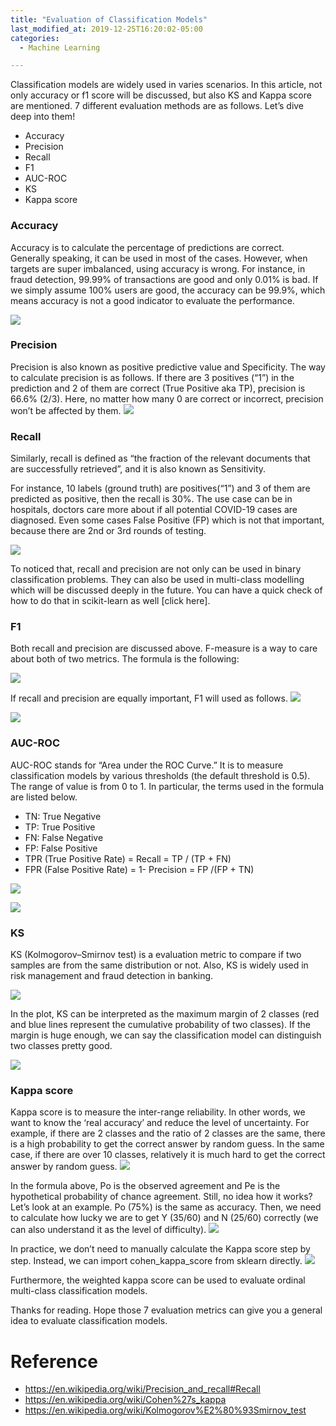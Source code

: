```yaml
---
title: "Evaluation of Classification Models"
last_modified_at: 2019-12-25T16:20:02-05:00
categories:
  - Machine Learning

---
```


Classification models are widely used in varies scenarios. In this article, not only accuracy or f1 score will be discussed, but also KS and Kappa score are mentioned. 7 different evaluation methods are as follows. Let’s dive deep into them!
- Accuracy
- Precision
- Recall
- F1
- AUC-ROC
- KS
- Kappa score

### Accuracy
Accuracy is to calculate the percentage of predictions are correct. Generally speaking, it can be used in most of the cases.
However, when targets are super imbalanced, using accuracy is wrong. For instance, in fraud detection, 99.99% of transactions are good and only 0.01% is bad. If we simply assume 100% users are good, the accuracy can be 99.9%, which means accuracy is not a good indicator to evaluate the performance.

![](https://miro.medium.com/max/541/1*g3KLDZatpTquU7_yUhAMYg.png)

### Precision
Precision is also known as positive predictive value and Specificity. The way to calculate precision is as follows.
If there are 3 positives (“1”) in the prediction and 2 of them are correct (True Positive aka TP), precision is 66.6% (2/3). Here, no matter how many 0 are correct or incorrect, precision won’t be affected by them.
![](https://miro.medium.com/max/481/1*un6jCAT84LdonCOD3s9Z1A.png)


### Recall
Similarly, recall is defined as “the fraction of the relevant documents that are successfully retrieved”, and it is also known as Sensitivity.

For instance, 10 labels (ground truth) are positives(“1”) and 3 of them are predicted as positive, then the recall is 30%. The use case can be in hospitals, doctors care more about if all potential COVID-19 cases are diagnosed. Even some cases False Positive (FP) which is not that important, because there are 2nd or 3rd rounds of testing.

![](https://miro.medium.com/max/451/1*yvEMspixf9OiTDVM7T7kPw.png)

To noticed that, recall and precision are not only can be used in binary classification problems. They can also be used in multi-class modelling which will be discussed deeply in the future. You can have a quick check of how to do that in scikit-learn as well [click here].

### F1
Both recall and precision are discussed above. F-measure is a way to care about both of two metrics. The formula is the following:

![](https://miro.medium.com/max/305/1*wrgXpXTuXSjHMgKPBHRQiQ.png)

If recall and precision are equally important, F1 will used as follows.
![](https://miro.medium.com/max/230/1*v9cPoh5oD3ewGLo3irksHw.png)

![](https://miro.medium.com/max/464/1*iY_Mr0PLq2dAR3MdTqTLWg.png)


### AUC-ROC
AUC-ROC stands for “Area under the ROC Curve.” It is to measure classification models by various thresholds (the default threshold is 0.5). The range of value is from 0 to 1. In particular, the terms used in the formula are listed below.
- TN: True Negative
- TP: True Positive
- FN: False Negative
- FP: False Positive
- TPR (True Positive Rate) = Recall = TP / (TP + FN)
- FPR (False Positive Rate) = 1- Precision = FP /(FP + TN)

![](https://miro.medium.com/max/700/1*KK51NEp0VcOm_jamgPa9DA.jpeg)

![](https://miro.medium.com/max/543/1*O9LpNlBx6aZ6qZjAUXJaIA.png)



### KS
KS (Kolmogorov–Smirnov test) is a evaluation metric to compare if two samples are from the same distribution or not. Also, KS is widely used in risk management and fraud detection in banking.

![](https://miro.medium.com/max/493/1*uhMOYVP4rwq9cih5-VsGTQ.png)

In the plot, KS can be interpreted as the maximum margin of 2 classes (red and blue lines represent the cumulative probability of two classes). If the margin is huge enough, we can say the classification model can distinguish two classes pretty good.

![](https://miro.medium.com/max/580/0*535sng0P6cGKRTwL.png)


### Kappa score
Kappa score is to measure the inter-range reliability. In other words, we want to know the ‘real accuracy’ and reduce the level of uncertainty. For example, if there are 2 classes and the ratio of 2 classes are the same, there is a high probability to get the correct answer by random guess. In the same case, if there are over 10 classes, relatively it is much hard to get the correct answer by random guess.
![](https://miro.medium.com/max/272/1*OdZfzGBxl-p9VgbSKM-4NA.png)

In the formula above, Po is the observed agreement and Pe is the hypothetical probability of chance agreement. Still, no idea how it works? Let’s look at an example. Po (75%) is the same as accuracy. Then, we need to calculate how lucky we are to get Y (35/60) and N (25/60) correctly (we can also understand it as the level of difficulty).
![](https://miro.medium.com/max/700/1*HSGC_Np8mKbh5ZdfcM50VA.png)


In practice, we don’t need to manually calculate the Kappa score step by step. Instead, we can import cohen_kappa_score from sklearn directly.
![](https://miro.medium.com/max/526/1*MHJmjfetRMwohMEbECmg1Q.png)

Furthermore, the weighted kappa score can be used to evaluate ordinal multi-class classification models.


Thanks for reading. Hope those 7 evaluation metrics can give you a general idea to evaluate classification models.

# Reference
- https://en.wikipedia.org/wiki/Precision_and_recall#Recall
- https://en.wikipedia.org/wiki/Cohen%27s_kappa
- https://en.wikipedia.org/wiki/Kolmogorov%E2%80%93Smirnov_test